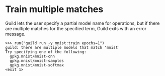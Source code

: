 # Train multiple matches

Guild lets the user specify a partial model name for operations, but
if there are multiple matches for the specified term, Guild exits with
an error message.

    >>> run("guild run -y mnist:train epochs=1")
    guild: there are multiple models that match 'mnist'
    Try specifying one of the following:
      gpkg.mnist/mnist-cnn
      gpkg.mnist/mnist-samples
      gpkg.mnist/mnist-softmax
    <exit 1>
